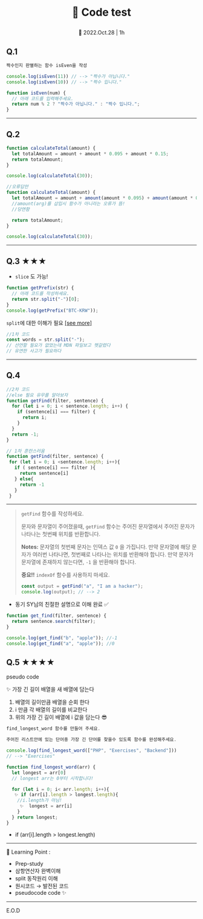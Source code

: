 # <p align="center">📖 Code test

<p align="center"> 📆 2022.Oct.28 | 1h<br>

## Q.1

```jsx
짝수인지 판별하는 함수 isEven을 작성

console.log(isEven(11)) // --> "짝수가 아닙니다."
console.log(isEven(10)) // --> "짝수 입니다."
```

```jsx
function isEven(num) {
  // 아래 코드를 입력해주세요.
  return num % 2 ? "짝수가 아닙니다." : "짝수 입니다.";
}
```

<hr>

## Q.2

```jsx
function calculateTotal(amount) {
  let totalAmount = amount + amount * 0.095 + amount * 0.15;
  return totalAmount;
}

console.log(calculateTotal(30));
```

```jsx
//오류답안
function calculateTotal(amount) {
  let totalAmount = amount + amount(amount * 0.095) + amount(amount * 0.15);
  //amount(arg)를 삽입시 함수가 아니라는 오류가 뜸!
  //당연함

  return totalAmount;
}

console.log(calculateTotal(30));
```

<hr>

## Q.3 ★★★

- `slice` 도 가능!

```jsx
function getPrefix(str) {
  // 아래 코드를 작성하세요.
  return str.split("-")[0];
}
console.log(getPrefix("BTC-KRW"));
```

`split`에 대한 이해가 필요 [[see more]](https://developer.mozilla.org/ko/docs/Web/JavaScript/Reference/Global_Objects/String/split)

```jsx
//1차 코드
const words = str.split("-");
// 선언할 필요가 없었는데 MDN 파일보고 헷갈렸다
// 유연한 사고가 필요하다
```

<hr>

## Q.4

```jsx
//2차 코드
//else 필요 유무를 알아보자
function getFind(filter, sentence) {
  for (let i = 0; i < sentence.length; i++) {
    if (sentence[i] === filter) {
      return i;
    }
  }
  return -1;
}
```

```jsx
// 1차 혼란스러움
function getFind(filter, sentence) {
 for (let i = 0; i <sentence.length; i++){
   if ( sentence[i] === filter ){
     return sentence[i]
   } else{
     return -1
   }
 }
```

<hr>

> `getFind` 함수를 작성하세요.
>
> 문자와 문자열이 주어졌을때, `getFind` 함수는 주어진 문자열에서 주어진 문자가 나타나는 첫번째 위치를 반환합니다.
>
> **Notes:** 문자열의 첫번째 문자는 인덱스 값 `0` 을 가집니다. 만약 문자열에 해당 문자가 여러번 나타나면, 첫번째로 나타나는 위치를 반환해야 합니다. 만약 문자가 문자열에 존재하지 않는다면, `-1` 을 반환해야 합니다.
>
> **중요!!** `indexOf` 함수를 사용하지 마세요.
>
> ```jsx
> const output = getFind("a", "I am a hacker");
> console.log(output); // --> 2
> ```

- 동기 SY님의 친절한 설명으로 이해 완료 ✅

```jsx
function get_find(filter, sentence) {
  return sentence.search(filter);
}

console.log(get_find("b", "apple")); //-1
console.log(get_find("a", "apple")); //0
```

## Q.5 ★★★★

pseudo code

✨ 가장 긴 길이 배열을 새 배열에 담는다

1.  배열의 길이만큼 배열을 순회 한다
2.  i 만큼 각 배열의 길이를 비교한다
3.  위의 가장 긴 길이 배열에 i 값을 담는다 😎

```jsx
find_longest_word 함수를 만들어 주세요.

주어진 리스트안에 있는 단어중 가장 긴 단어를 찾을수 있도록 함수를 완성해주세요.

console.log(find_longest_word(["PHP", "Exercises", "Backend"]))
// --> "Exercises"
```

```jsx
function find_longest_word(arr) {
  let longest = arr[0]
  // longest arr는 0부터 시작합니다!

  for (let i = 0; i< arr.length; i++){
   ✨ if (arr[i].length > longest.length){
    //i.length가 아님!
	 ✨	longest = arr[i]
    }
  } return longest;
}
```

- if (arr[i].length > longest.length)

<hr>

🌳 Learning Point :

- Prep-study
- 삼항연산자 완벽이해
- split 동작원리 이해
- 원시코드 → 발전된 코드
- pseudocode code ✨

<hr>
E.O.D
